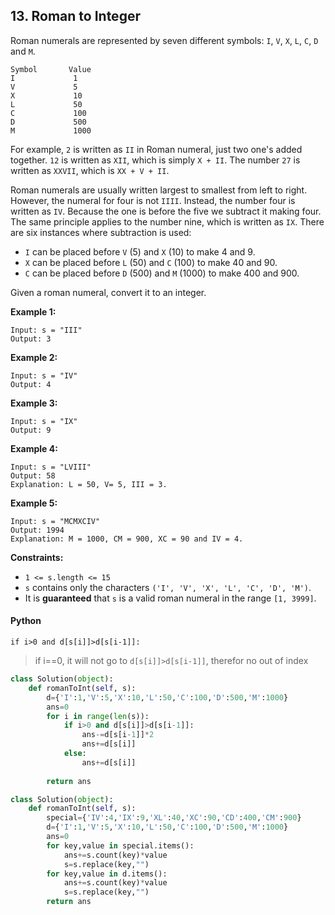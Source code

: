 ## 13. Roman to Integer

Roman numerals are represented by seven different symbols: `I`, `V`, `X`, `L`, `C`, `D` and `M`.

```
Symbol       Value
I             1
V             5
X             10
L             50
C             100
D             500
M             1000
```

For example, `2` is written as `II` in Roman numeral, just two one's added together. `12` is written as `XII`, which is simply `X + II`. The number `27` is written as `XXVII`, which is `XX + V + II`.

Roman numerals are usually written largest to smallest from left to right. However, the numeral for four is not `IIII`. Instead, the number four is written as `IV`. Because the one is before the five we subtract it making four. The same principle applies to the number nine, which is written as `IX`. There are six instances where subtraction is used:

- `I` can be placed before `V` (5) and `X` (10) to make 4 and 9. 
- `X` can be placed before `L` (50) and `C` (100) to make 40 and 90. 
- `C` can be placed before `D` (500) and `M` (1000) to make 400 and 900.

Given a roman numeral, convert it to an integer.

 

**Example 1:**

```
Input: s = "III"
Output: 3
```

**Example 2:**

```
Input: s = "IV"
Output: 4
```

**Example 3:**

```
Input: s = "IX"
Output: 9
```

**Example 4:**

```
Input: s = "LVIII"
Output: 58
Explanation: L = 50, V= 5, III = 3.
```

**Example 5:**

```
Input: s = "MCMXCIV"
Output: 1994
Explanation: M = 1000, CM = 900, XC = 90 and IV = 4.
```

 

**Constraints:**

- `1 <= s.length <= 15`
- `s` contains only the characters `('I', 'V', 'X', 'L', 'C', 'D', 'M')`.
- It is **guaranteed** that `s` is a valid roman numeral in the range `[1, 3999]`.



#### Python 

`if i>0 and d[s[i]]>d[s[i-1]]:` 

> if i==0, it will not go to `d[s[i]]>d[s[i-1]]`, therefor no out of index

```python
class Solution(object):
    def romanToInt(self, s):
        d={'I':1,'V':5,'X':10,'L':50,'C':100,'D':500,'M':1000}
        ans=0
        for i in range(len(s)):
            if i>0 and d[s[i]]>d[s[i-1]]:
                ans-=d[s[i-1]]*2
                ans+=d[s[i]]
            else:
                ans+=d[s[i]]
                
        return ans
```



```python
class Solution(object):
    def romanToInt(self, s):
        special={'IV':4,'IX':9,'XL':40,'XC':90,'CD':400,'CM':900}
        d={'I':1,'V':5,'X':10,'L':50,'C':100,'D':500,'M':1000}
        ans=0
        for key,value in special.items():
            ans+=s.count(key)*value
            s=s.replace(key,"")
        for key,value in d.items():
            ans+=s.count(key)*value
            s=s.replace(key,"")
        return ans
```
